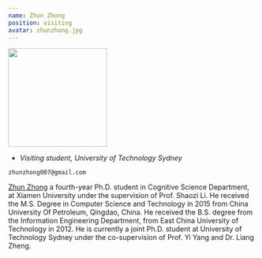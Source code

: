 ```yaml
---
name: Zhun Zhong
position: visiting
avatar: zhunzhong.jpg
---
```


<img width="200" src="{{site.baseurl}}/images/people/{{page.avatar}}" data-action="zoom">

- _Visiting student, University of Technology Sydney_<br>
<!--- _Science coach. Collaborator. Transdisciplinary optimist._-->

<i class="fa fa-envelope-o"></i> `zhunzhong007@gmail.com`

[Zhun Zhong](http://zhunzhong.site/) a fourth-year Ph.D. student in Cognitive Science Department, at Xiamen University under the supervision of Prof. Shaozi Li. He received the M.S. Degree in Computer Science and Technology in 2015 from China University Of Petroleum, Qingdao, China. He received the B.S. degree from the Information Engineering Department, from East China University of Technology in 2012.
He is currently a joint Ph.D. student at University of Technology Sydney under the co-supervision of Prof. Yi Yang and Dr. Liang Zheng.
